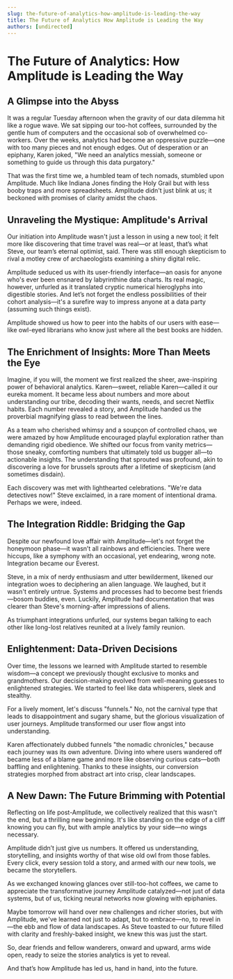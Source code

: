 ```yaml
---
slug: the-future-of-analytics-how-amplitude-is-leading-the-way
title: The Future of Analytics How Amplitude is Leading the Way
authors: [undirected]
---
```



# The Future of Analytics: How Amplitude is Leading the Way

## A Glimpse into the Abyss

It was a regular Tuesday afternoon when the gravity of our data dilemma hit like a rogue wave. We sat sipping our too-hot coffees, surrounded by the gentle hum of computers and the occasional sob of overwhelmed co-workers. Over the weeks, analytics had become an oppressive puzzle—one with too many pieces and not enough edges. Out of desperation or an epiphany, Karen joked, "We need an analytics messiah, someone or something to guide us through this data purgatory."

That was the first time we, a humbled team of tech nomads, stumbled upon Amplitude. Much like Indiana Jones finding the Holy Grail but with less booby traps and more spreadsheets. Amplitude didn't just blink at us; it beckoned with promises of clarity amidst the chaos.

## Unraveling the Mystique: Amplitude's Arrival

Our initiation into Amplitude wasn't just a lesson in using a new tool; it felt more like discovering that time travel was real—or at least, that’s what Steve, our team’s eternal optimist, said. There was still enough skepticism to rival a motley crew of archaeologists examining a shiny digital relic. 

Amplitude seduced us with its user-friendly interface—an oasis for anyone who's ever been ensnared by labyrinthine data charts. Its real magic, however, unfurled as it translated cryptic numerical hieroglyphs into digestible stories. And let’s not forget the endless possibilities of their cohort analysis—it's a surefire way to impress anyone at a data party (assuming such things exist). 

Amplitude showed us how to peer into the habits of our users with ease—like owl-eyed librarians who know just where all the best books are hidden.

## The Enrichment of Insights: More Than Meets the Eye

Imagine, if you will, the moment we first realized the sheer, awe-inspiring power of behavioral analytics. Karen—sweet, reliable Karen—called it our eureka moment. It became less about numbers and more about understanding our tribe, decoding their wants, needs, and secret Netflix habits. Each number revealed a story, and Amplitude handed us the proverbial magnifying glass to read between the lines.

As a team who cherished whimsy and a soupçon of controlled chaos, we were amazed by how Amplitude encouraged playful exploration rather than demanding rigid obedience. We shifted our focus from vanity metrics—those sneaky, comforting numbers that ultimately told us bugger all—to actionable insights. The understanding that sprouted was profound, akin to discovering a love for brussels sprouts after a lifetime of skepticism (and sometimes disdain).

Each discovery was met with lighthearted celebrations. "We're data detectives now!" Steve exclaimed, in a rare moment of intentional drama. Perhaps we were, indeed.

## The Integration Riddle: Bridging the Gap

Despite our newfound love affair with Amplitude—let's not forget the honeymoon phase—it wasn’t all rainbows and efficiencies. There were hiccups, like a symphony with an occasional, yet endearing, wrong note. Integration became our Everest. 

Steve, in a mix of nerdy enthusiasm and utter bewilderment, likened our integration woes to deciphering an alien language. We laughed, but it wasn't entirely untrue. Systems and processes had to become best friends—bosom buddies, even. Luckily, Amplitude had documentation that was clearer than Steve's morning-after impressions of aliens.

As triumphant integrations unfurled, our systems began talking to each other like long-lost relatives reunited at a lively family reunion.

## Enlightenment: Data-Driven Decisions

Over time, the lessons we learned with Amplitude started to resemble wisdom—a concept we previously thought exclusive to monks and grandmothers. Our decision-making evolved from well-meaning guesses to enlightened strategies. We started to feel like data whisperers, sleek and stealthy. 

For a lively moment, let's discuss "funnels." No, not the carnival type that leads to disappointment and sugary shame, but the glorious visualization of user journeys. Amplitude transformed our user flow angst into understanding.

Karen affectionately dubbed funnels "the nomadic chronicles," because each journey was its own adventure. Diving into where users wandered off became less of a blame game and more like observing curious cats—both baffling and enlightening. Thanks to these insights, our conversion strategies morphed from abstract art into crisp, clear landscapes.

## A New Dawn: The Future Brimming with Potential

Reflecting on life post-Amplitude, we collectively realized that this wasn't the end, but a thrilling new beginning. It's like standing on the edge of a cliff knowing you can fly, but with ample analytics by your side—no wings necessary. 

Amplitude didn’t just give us numbers. It offered us understanding, storytelling, and insights worthy of that wise old owl from those fables. Every click, every session told a story, and armed with our new tools, we became the storytellers.

As we exchanged knowing glances over still-too-hot coffees, we came to appreciate the transformative journey Amplitude catalyzed—not just of data systems, but of us, ticking neural networks now glowing with epiphanies. 

Maybe tomorrow will hand over new challenges and richer stories, but with Amplitude, we've learned not just to adapt, but to embrace—no, to revel in—the ebb and flow of data landscapes. As Steve toasted to our future filled with clarity and freshly-baked insight, we knew this was just the start.

So, dear friends and fellow wanderers, onward and upward, arms wide open, ready to seize the stories analytics is yet to reveal.

And that’s how Amplitude has led us, hand in hand, into the future.